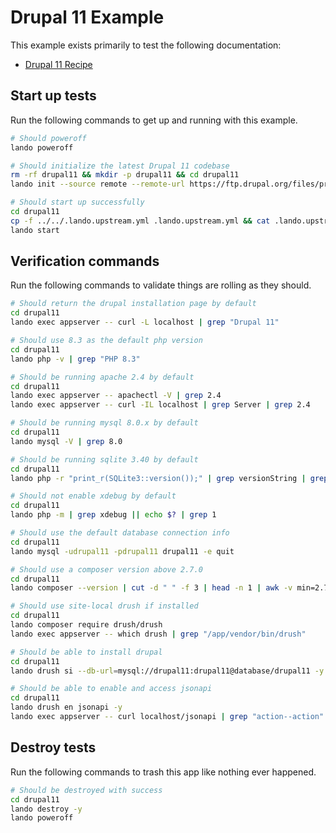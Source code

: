 # Drupal 11 Example

This example exists primarily to test the following documentation:

* [Drupal 11 Recipe](https://docs.lando.dev/plugins/drupal)

## Start up tests

Run the following commands to get up and running with this example.

```bash
# Should poweroff
lando poweroff

# Should initialize the latest Drupal 11 codebase
rm -rf drupal11 && mkdir -p drupal11 && cd drupal11
lando init --source remote --remote-url https://ftp.drupal.org/files/projects/drupal-11.0.x-dev.tar.gz --remote-options="--strip-components 1" --recipe drupal11 --webroot . --name lando-drupal11

# Should start up successfully
cd drupal11
cp -f ../../.lando.upstream.yml .lando.upstream.yml && cat .lando.upstream.yml
lando start
```

## Verification commands

Run the following commands to validate things are rolling as they should.

```bash
# Should return the drupal installation page by default
cd drupal11
lando exec appserver -- curl -L localhost | grep "Drupal 11"

# Should use 8.3 as the default php version
cd drupal11
lando php -v | grep "PHP 8.3"

# Should be running apache 2.4 by default
cd drupal11
lando exec appserver -- apachectl -V | grep 2.4
lando exec appserver -- curl -IL localhost | grep Server | grep 2.4

# Should be running mysql 8.0.x by default
cd drupal11
lando mysql -V | grep 8.0

# Should be running sqlite 3.40 by default
cd drupal11
lando php -r "print_r(SQLite3::version());" | grep versionString | grep 3.40

# Should not enable xdebug by default
cd drupal11
lando php -m | grep xdebug || echo $? | grep 1

# Should use the default database connection info
cd drupal11
lando mysql -udrupal11 -pdrupal11 drupal11 -e quit

# Should use a composer version above 2.7.0
cd drupal11
lando composer --version | cut -d " " -f 3 | head -n 1 | awk -v min=2.7.0 -F. '($1 > 2) || ($1 == 2 && $2 > 7) || ($1 == 2 && $2 == 7 && $3 > 0)'

# Should use site-local drush if installed
cd drupal11
lando composer require drush/drush
lando exec appserver -- which drush | grep "/app/vendor/bin/drush"

# Should be able to install drupal
cd drupal11
lando drush si --db-url=mysql://drupal11:drupal11@database/drupal11 -y

# Should be able to enable and access jsonapi
cd drupal11
lando drush en jsonapi -y
lando exec appserver -- curl localhost/jsonapi | grep "action--action"
```

## Destroy tests

Run the following commands to trash this app like nothing ever happened.

```bash
# Should be destroyed with success
cd drupal11
lando destroy -y
lando poweroff
```
